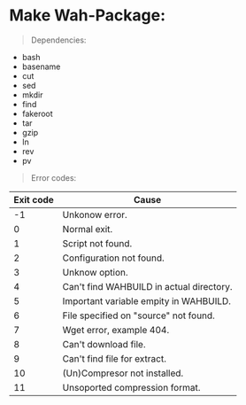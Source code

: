# Make Wah-Package:

> Dependencies:
* bash
* basename
* cut
* sed
* mkdir
* find
* fakeroot
* tar
* gzip
* ln
* rev
* pv

> Error codes:

| Exit code	| Cause						|
| ---		| ---						|
| -1		| Unkonow error.				|
| 0		| Normal exit.					|
| 1		| Script not found.				|
| 2		| Configuration not found.			|
| 3		| Unknow option.				|
| 4		| Can't find WAHBUILD in actual directory.	|
| 5		| Important variable empity in WAHBUILD.	|
| 6		| File specified on "source" not found.		|
| 7		| Wget error, example 404.			|
| 8		| Can't download file.				|
| 9		| Can't find file for extract.			|
| 10		| (Un)Compresor not installed.			|
| 11		| Unsoported compression format.		|

